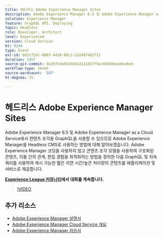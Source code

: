 ```yaml
---
title: 헤드리스 Adobe Experience Manager Sites
description: Adobe Experience Manager 6.5 및 Adobe Experience Manager as a Cloud Service에서 컨텐츠 조각용 GraphQL을 사용할 수 있으므로 Adobe Experience Manager을 Headless CMS로 사용하는 방법에 대해 알아보겠습니다. Adobe Experience Manager 코딩을 사용하지 않고 콘텐츠 조각 모델을 사용하여 구조화된 콘텐츠, 이들 간의 관계, 편집 경험을 최적화하는 방법을 정의한 다음 GraphQL 및 지속 쿼리를 사용하여 캐시 가능한 짧은 지연 시간/높은 처리량의 콘텐츠를 애플리케이션 및 서비스로 제공합니다.
solution: Experience Manager
feature: GraphQL API, Deploying
topic: Headless
role: Developer, Architect
level: Experienced
version: Cloud Service
kt: 9144
type: Event
exl-id: 8d2c72dc-086f-443d-98c3-2a2497482f21
duration: 1957
source-git-commit: 9a297cda953d4414131657f9ac84580aea0eabeb
workflow-type: tm+mt
source-wordcount: '187'
ht-degree: 3%

---
```


# 헤드리스 Adobe Experience Manager Sites

Adobe Experience Manager 6.5 및 Adobe Experience Manager as a Cloud Service에서 컨텐츠 조각용 GraphQL을 사용할 수 있으므로 Adobe Experience Manager을 Headless CMS로 사용하는 방법에 대해 알아보겠습니다. Adobe Experience Manager 코딩을 사용하지 않고 콘텐츠 조각 모델을 사용하여 구조화된 콘텐츠, 이들 간의 관계, 편집 경험을 최적화하는 방법을 정의한 다음 GraphQL 및 지속 쿼리를 사용하여 캐시 가능한 짧은 지연 시간/높은 처리량의 콘텐츠를 애플리케이션 및 서비스로 제공합니다.

**[Experience League 커뮤니티](https://adobe.ly/39H5BWo)에서 대화를 계속합니다.**

>[!VIDEO](https://video.tv.adobe.com/v/337576/?quality=12&learn=on&hidetitle=true)

## 추가 리소스

- [Adobe Experience Manager 설명서](https://experienceleague.adobe.com/docs/experience-manager-cloud-service.html)
- [Adobe Experience Manager Cloud Service 개요](https://experienceleague.adobe.com/docs/experience-manager-cloud-service/overview/home.html)
- [Adobe Experience Manager 자습서](https://experienceleague.adobe.com/docs/experience-manager-tutorials.html)

